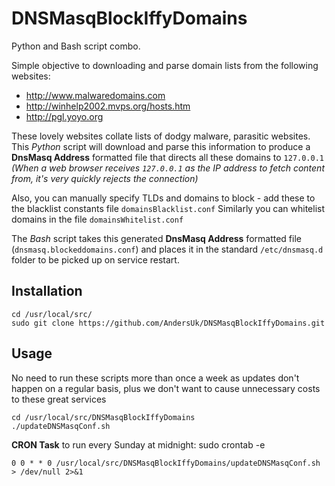 # DNSMasqBlockIffyDomains #

Python and Bash script combo.

Simple objective to downloading and parse domain lists from the following websites:
* http://www.malwaredomains.com
* http://winhelp2002.mvps.org/hosts.htm
* http://pgl.yoyo.org

These lovely websites collate lists of dodgy malware, parasitic websites. This *Python* script will download and parse this information to produce a **DnsMasq Address** formatted file that directs all these domains to `127.0.0.1` *(When a web browser receives `127.0.0.1` as the IP address to fetch content from, it's very quickly rejects the connection)*

Also, you can manually specify TLDs and domains to block - add these to the blacklist constants file `domainsBlacklist.conf`
Similarly you can whitelist domains in the file `domainsWhitelist.conf`

The *Bash* script takes this generated **DnsMasq Address** formatted file (`dnsmasq.blockeddomains.conf`) and places it in the standard `/etc/dnsmasq.d` folder to be picked up on service restart. 

## Installation ##
    cd /usr/local/src/
    sudo git clone https://github.com/AndersUk/DNSMasqBlockIffyDomains.git 

## Usage ##
No need to run these scripts more than once a week as updates don't happen on a regular basis, plus we don't want to cause unnecessary costs to these great services

    cd /usr/local/src/DNSMasqBlockIffyDomains
    ./updateDNSMasqConf.sh

**CRON Task** to run every Sunday at midnight:
    sudo crontab -e

    0 0 * * 0 /usr/local/src/DNSMasqBlockIffyDomains/updateDNSMasqConf.sh > /dev/null 2>&1